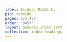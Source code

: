 ```yaml
---
label: Isidor, Rabbi L.
pid: term180
pages: 273|437
order: '0457'
layout: generic_index_term
collection: index-headings
---
```

